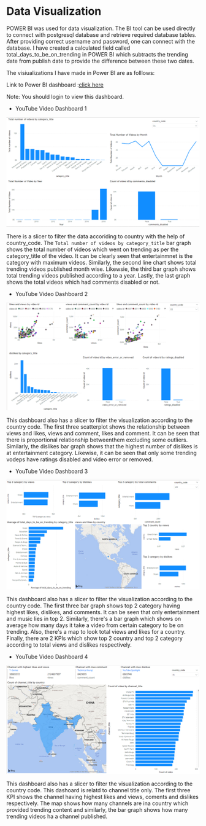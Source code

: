 # Data Visualization

POWER BI was used for data visualization. 
The BI tool can be used directly to connect with postgresql database and retrieve required database tables.
After providing correct username and password, one can connect with the database.
I have created a calculated field called total_days_to_be_on_trending in POWER BI which subtracts the trending date from publish date to provide the difference between these two dates.

The visiualizations I have made in Power BI are as folllows:

Link to Power BI dashboard :[click here](https://app.powerbi.com/reportEmbed?reportId=b0745ec7-efde-4b8a-ba7a-c45ee311eb82&autoAuth=true&ctid=3d9c8972-7e47-4ab7-93c3-7ca0b652b787&config=eyJjbHVzdGVyVXJsIjoiaHR0cHM6Ly93YWJpLXVzLWVhc3QyLWItcHJpbWFyeS1yZWRpcmVjdC5hbmFseXNpcy53aW5kb3dzLm5ldC8ifQ%3D%3D) 

Note: You should login to view this dashboard.

* YouTube Video Dashboard 1

![](./img/dashboard1.PNG)

There is a slicer to filter the data accoriding to country with the help of country_code.
The `Total number of videos by category_title` bar graph shows the total number of videos which went on trending as per the category_title of the video. It can be clearly seen that entertainmnet is the category with maximum videos. Similarly, the second line chart shows total trending videos published month wise. Likewsie, the third bar graph shows total trending videos published according to a year. Lastly, the last graph shows the total videos which had comments disabled or not.

* YouTube Video Dashboard 2

![](./img/dashboard2.PNG)

This dashboard also has a slicer to filter the visualization according to the country code.
The first three scatterplot shows the relationship between views and likes, views and comment, likes and comment. It can be seen that there is proportional relationship betweenthem excluding some outliers. Similarly, the dislikes bar graph shows that the highest number of dislikes is at entertainment category. Likewise, it can be seen that only some trending vodeps have ratings disabled and video error or removed.

* YouTube Video Dashboard 3

![](./img/dashboard3.PNG)

This dashboard also has a slicer to filter the visualization according to the country code. The first three bar graph shows top 2 category having highest likes, dislikes, and comments. It can be seen that only entertainment and music lies in top 2. Similarly, there's a bar graph which shows on average how many days it take a video from certain category to be on trending. Also, there's a map to look total views and likes for a country. Finally, there are 2 KPIs which show top 2 country and top 2 category according to total views and dislikes respectively.

* YouTube Video Dashboard 4

![](./img/dashboard4.PNG)

This dashboard also has a slicer to filter the visualization according to the country code. This dashoard is relatd to channel title only. The first three KPI shows the channel having highest likes and views, coments and dislikes respectively. The map shows how many channels are ina country which provided trending content and similarly, the bar graph shows how many trending videos ha a channel published.